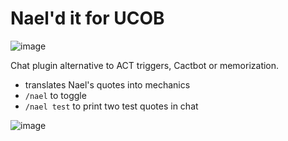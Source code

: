 # Nael'd it for UCOB

![image](https://user-images.githubusercontent.com/47415874/185758778-a5945970-cf8b-455b-beec-c7489b3c7011.png)

Chat plugin alternative to ACT triggers, Cactbot or memorization.

- translates Nael's quotes into mechanics
- `/nael` to toggle
- `/nael test` to print two test quotes in chat

![image](https://user-images.githubusercontent.com/47415874/185758822-b312163d-bb22-444e-aa57-bebf91ec6a2b.png)
